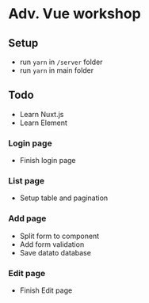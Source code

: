 # Adv. Vue workshop

## Setup

- run `yarn` in `/server` folder
- run `yarn` in main folder
## Todo

- Learn Nuxt.js
- Learn Element
### Login page
- Finish login page
### List page
 - Setup table and pagination
### Add page
- Split form to component
- Add form validation
- Save datato database
### Edit page
- Finish Edit page
